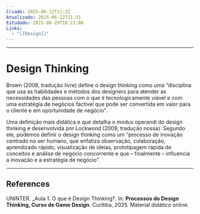 ```yaml
---
Criado: 2025-06-12T11:31
Atualizado: 2025-06-12T11:31
Estudado: 2025-08-29T10:21:00
Links:
  - "[[Design]]"
---
```

---
# Design Thinking

Brown (2008, tradução livre) define o design thinking como uma “disciplina que usa as habilidades e métodos dos designers para atender as necessidades das pessoas com o que é tecnologicamente viável e com uma estratégia de negócios factível que pode ser convertida em valor para o cliente e em oportunidade de negócio”.

Uma definição mais didática e que detalha o modus operandi do design thinking é desenvolvida por Lockwood (2009, tradução nossa). Segundo ele, podemos definir o design thinking como um “processo de inovação centrado no ser humano, que enfatiza observação, colaboração, aprendizado rápido, visualização de ideias, prototipagem rápida de conceitos e análise de negócio concorrente e que – finalmente – influencia a inovação e a estratégia de negócio”. 


---
## References

UNINTER.  _Aula 1: O que é Design Thinking?. In: **Processos do Design Thinking, Curso de Game Design**. Curitiba, 2025. Material didático online.